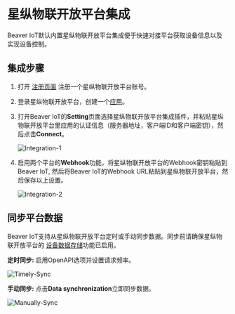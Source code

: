 # 星纵物联开放平台集成

Beaver IoT默认内置星纵物联开放平台集成便于快速对接平台获取设备信息以及实现设备控制。

## 集成步骤

1. 打开 [注册页面](https://account.milesight.com/register) 注册一个星纵物联开放平台账号。

2. 登录星纵物联开放平台，创建一个[应用](https://www.milesight.com/docs/zh-cn/development-platform/user-guide/create-an-application.html)。

3. 打开Beaver IoT的**Setting**页面选择星纵物联开放平台集成插件，并粘贴星纵物联开放平台里应用的认证信息（服务器地址，客户端ID和客户端密钥），然后点击**Connect**。

   ![Integration-1](/img/zh/integration-1.png)

4. 启用两个平台的**Webhook**功能，将星纵物联开放平台的Webhook密钥粘贴到Beaver IoT, 然后将Beaver IoT的Webhook URL粘贴到星纵物联开放平台，然后保存以上设置。

   ![Integration-2](/img/zh/integration-2.png)

   

## 同步平台数据

Beaver IoT支持从星纵物联开放平台定时或手动同步数据。同步前请确保星纵物联开放平台的 [设备数据存储](https://www.milesight.com/docs/zh-cn/development-platform/user-guide/data-storage-setting.html)功能已启用。

**定时同步:** 启用OpenAPI选项并设置请求频率。

![Timely-Sync](/img/timely-sync-data.png)

**手动同步:** 点击**Data synchronization**立即同步数据。

![Manually-Sync](/img/manually-sync-data.png)

